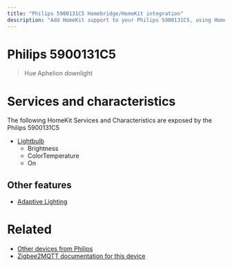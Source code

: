 ```yaml
---
title: "Philips 5900131C5 Homebridge/HomeKit integration"
description: "Add HomeKit support to your Philips 5900131C5, using Homebridge, Zigbee2MQTT and homebridge-z2m."
---
```

<!---
This file has been GENERATED using src/docgen/docgen.ts
DO NOT EDIT THIS FILE MANUALLY!
-->
# Philips 5900131C5
> Hue Aphelion downlight


# Services and characteristics
The following HomeKit Services and Characteristics are exposed by
the Philips 5900131C5

* [Lightbulb](../../light.md)
  * Brightness
  * ColorTemperature
  * On


## Other features
* [Adaptive Lighting](../../light.md)


# Related
* [Other devices from Philips](../index.md#philips)
* [Zigbee2MQTT documentation for this device](https://www.zigbee2mqtt.io/devices/5900131C5.html)
